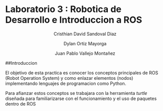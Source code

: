 # Laboratorio 3 : Robotica de Desarrollo e Introduccion a ROS
<p align="center">
 Cristhian David Sandoval Diaz
</p>
<p align="center">
 Dylan Ortiz Mayorga
</p>
<p align="center">
 Juan Pablo Vallejo Montañez
</p>
##Introduccion 

El objetivo de esta practica es conocer los conceptos principales de ROS (Robot Operation System) y como enlazar elementos (nodos) implementando lenguajes de programacion como Python.

Para afianzar estos conceptos se trabajara con la herramienta *turtle* diseñada para familiarizarse con el funcionamiento y el uso de paquetes dentro de ROS 
